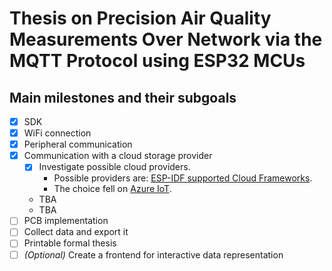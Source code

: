 # Thesis on Precision Air Quality Measurements Over Network via the MQTT Protocol using ESP32 MCUs

## Main milestones and their subgoals

- [x] SDK
- [x] WiFi connection
- [x] Peripheral communication
- [x] Communication with a cloud storage provider
  - [x] Investigate possible cloud providers.
    - Possible providers are: [ESP-IDF supported Cloud Frameworks](https://docs.espressif.com/projects/esp-idf/en/v4.4/esp32/libraries-and-frameworks/cloud-frameworks.html).
    - The choice fell on [Azure IoT](https://azure.microsoft.com/en-us/overview/iot/).
  - TBA
  - TBA
- [ ] PCB implementation
- [ ] Collect data and export it
- [ ] Printable formal thesis
- [ ] *(Optional)* Create a frontend for interactive data representation  
